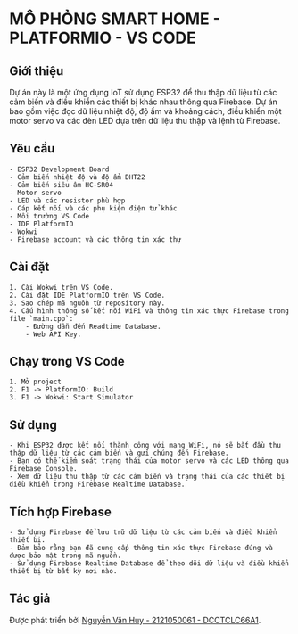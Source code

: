 # MÔ PHỎNG SMART HOME - PLATFORMIO - VS CODE

## Giới thiệu

Dự án này là một ứng dụng IoT sử dụng ESP32 để thu thập dữ liệu từ các cảm biến và điều khiển các thiết bị khác nhau thông qua Firebase. Dự án bao gồm việc đọc dữ liệu nhiệt độ, độ ẩm và khoảng cách, điều khiển một motor servo và các đèn LED dựa trên dữ liệu thu thập và lệnh từ Firebase.

## Yêu cầu

```plaintext
- ESP32 Development Board
- Cảm biến nhiệt độ và độ ẩm DHT22
- Cảm biến siêu âm HC-SR04
- Motor servo
- LED và các resistor phù hợp
- Cáp kết nối và các phụ kiện điện tử khác
- Môi trường VS Code
- IDE PlatformIO
- Wokwi
- Firebase account và các thông tin xác thự
```

## Cài đặt

```plaintext
1. Cài Wokwi trên VS Code.
2. Cài đặt IDE PlatformIO trên VS Code.
3. Sao chép mã nguồn từ repository này.
4. Cấu hình thông số kết nối WiFi và thông tin xác thực Firebase trong file `main.cpp`:
    - Đường dẫn đến Readtime Database.
    - Web API Key.
```

## Chạy trong VS Code

```plaintext
1. Mở project
2. F1 -> PlatformIO: Build
3. F1 -> Wokwi: Start Simulator 
```

## Sử dụng

```plaintext
- Khi ESP32 được kết nối thành công với mạng WiFi, nó sẽ bắt đầu thu thập dữ liệu từ các cảm biến và gửi chúng đến Firebase.
- Bạn có thể kiểm soát trạng thái của motor servo và các LED thông qua Firebase Console.
- Xem dữ liệu thu thập từ các cảm biến và trạng thái của các thiết bị điều khiển trong Firebase Realtime Database.
```

## Tích hợp Firebase

```plaintext
- Sử dụng Firebase để lưu trữ dữ liệu từ các cảm biến và điều khiển thiết bị.
- Đảm bảo rằng bạn đã cung cấp thông tin xác thực Firebase đúng và được bảo mật trong mã nguồn.
- Sử dụng Firebase Realtime Database để theo dõi dữ liệu và điều khiển thiết bị từ bất kỳ nơi nào.
```

## Tác giả

Được phát triển bởi [Nguyễn Văn Huy - 2121050061 - DCCTCLC66A1](https://github.com/NguyenHuy2003).
